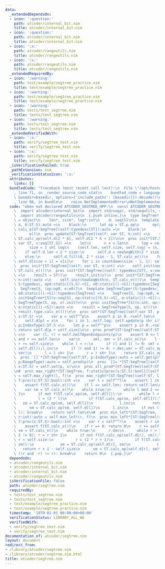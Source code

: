 ```yaml
---
data:
  _extendedDependsOn:
  - icon: ':question:'
    path: atcoder/internal_bit.nim
    title: atcoder/internal_bit.nim
  - icon: ':question:'
    path: atcoder/internal_bit.nim
    title: atcoder/internal_bit.nim
  - icon: ':x:'
    path: atcoder/rangeutils.nim
    title: atcoder/rangeutils.nim
  - icon: ':x:'
    path: atcoder/rangeutils.nim
    title: atcoder/rangeutils.nim
  _extendedRequiredBy:
  - icon: ':warning:'
    path: test/example/segtree_practice.nim
    title: test/example/segtree_practice.nim
  - icon: ':warning:'
    path: test/example/segtree_practice.nim
    title: test/example/segtree_practice.nim
  - icon: ':warning:'
    path: tests/test_segtree.nim
    title: tests/test_segtree.nim
  - icon: ':warning:'
    path: tests/test_segtree.nim
    title: tests/test_segtree.nim
  _extendedVerifiedWith:
  - icon: ':x:'
    path: verify/segtree_test.nim
    title: verify/segtree_test.nim
  - icon: ':x:'
    path: verify/segtree_test.nim
    title: verify/segtree_test.nim
  _isVerificationFailed: true
  _pathExtension: nim
  _verificationStatusIcon: ':x:'
  attributes:
    links: []
  bundledCode: "Traceback (most recent call last):\n  File \"/opt/hostedtoolcache/Python/3.9.6/x64/lib/python3.9/site-packages/onlinejudge_verify/documentation/build.py\"\
    , line 71, in _render_source_code_stat\n    bundled_code = language.bundle(stat.path,\
    \ basedir=basedir, options={'include_paths': [basedir]}).decode()\n  File \"/opt/hostedtoolcache/Python/3.9.6/x64/lib/python3.9/site-packages/onlinejudge_verify/languages/nim.py\"\
    , line 86, in bundle\n    raise NotImplementedError\nNotImplementedError\n"
  code: "when not declared ATCODER_SEGTREE_HPP:\n  const ATCODER_SEGTREE_HPP* = 1\n\
    \  import atcoder/internal_bit\n  import std/sugar, std/sequtils, std/algorithm\n\
    \  import atcoder/rangeutils\n\n  {.push inline.}\n  type SegTree*[S; p:static[tuple]]\
    \ = object\n    len*, size*, log*:int\n    d: seq[S]\n\n  template calc_op[ST:SegTree](self:typedesc[ST],\
    \ a, b:ST.S):auto =\n    block:\n      let op = ST.p.op\n      op(a, b)\n  template\
    \ calc_e[ST:SegTree](self:typedesc[ST]):auto =\n    block:\n      let e = ST.p.e\n\
    \      e()\n  proc update[ST:SegTree](self: var ST, k:int) =\n    self.d[k] =\
    \ ST.calc_op(self.d[2 * k], self.d[2 * k + 1])\n\n  proc init*[ST:SegTree](self:\
    \ var ST, v:seq[ST.S]) =\n    let\n      n = v.len\n      log = ceil_pow2(n)\n\
    \      size = 1 shl log\n    (self.len, self.size, self.log) = (n, size, log)\n\
    \    if self.d.len < 2 * size:\n      self.d = newSeqWith(2 * size, ST.calc_e())\n\
    \    else:\n      self.d.fill(0, 2 * size - 1, ST.calc_e())\n    for i in 0..<n:\
    \ self.d[size + i] = v[i]\n    for i in countdown(size - 1, 1): self.update(i)\n\
    \  proc init*[ST:SegTree](self: var ST, n:int) =\n    self.init(newSeqWith(n,\
    \ ST.calc_e()))\n  proc init*[ST:SegTree](self: typedesc[ST], v:seq[ST.S]):auto\
    \ =\n    result = ST()\n    result.init(v)\n  proc init*[ST:SegTree](self: typedesc[ST],\
    \ n:int):auto =\n    self.init(newSeqWith(n, ST.calc_e()))\n  template getType*(ST:typedesc[SegTree],\
    \ S:typedesc, op0:static[(S,S)->S], e0:static[()->S]):typedesc[SegTree] =\n  \
    \  SegTree[S, (op:op0, e:e0)]\n  template SegTreeType*(S:typedesc, op0:static[(S,S)->S],\
    \ e0:static[()->S]):typedesc[SegTree] =\n    SegTree[S, (op:op0, e:e0)]\n  proc\
    \ initSegTree*[S](v:seq[S], op:static[(S,S)->S], e:static[()->S]):auto =\n   \
    \ SegTreeType(S, op, e).init(v)\n  proc initSegTree*[S](n:int, op:static[(S,S)->S],\
    \ e:static[()->S]):auto =\n    result = SegTreeType(S, op, e)()\n    result.init(newSeqWith(n,\
    \ result.type.calc_e()))\n\n  proc set*[ST:SegTree](self:var ST, p:IndexType,\
    \ x:ST.S) =\n    var p = self^^p\n    assert p in 0..<self.len\n    p += self.size\n\
    \    self.d[p] = x\n    for i in 1..self.log: self.update(p shr i)\n\n  proc get*[ST:SegTree](self:ST,\
    \ p:IndexType):ST.S =\n    let p = self^^p\n    assert p in 0..<self.len\n   \
    \ return self.d[p + self.size]\n\n  proc prod*[ST:SegTree](self:ST, p:RangeType):ST.S\
    \ =\n    var (l, r) = self.halfOpenEndpoints(p)\n    assert 0 <= l and l <= r\
    \ and r <= self.len\n    var\n      sml, smr = ST.calc_e()\n    l += self.size;\
    \ r += self.size\n    while l < r:\n      if (l and 1) != 0: sml = ST.calc_op(sml,\
    \ self.d[l]);l.inc\n      if (r and 1) != 0: r.dec;smr = ST.calc_op(self.d[r],\
    \ smr)\n      l = l shr 1\n      r = r shr 1\n    return ST.calc_op(sml, smr)\n\
    \  proc `[]`*[ST:SegTree](self:ST, p:IndexType):auto = self.get(p)\n  proc `[]`*[ST:SegTree](self:ST,\
    \ p:RangeType):auto = self.prod(p)\n  proc `[]=`*[ST:SegTree](self:var ST, p:IndexType,\
    \ x:ST.S) = self.set(p, x)\n\n  proc all_prod*[ST:SegTree](self:ST):ST.S = self.d[1]\n\
    \n#  proc max_right*[ST:SegTree, f:static[proc(s:ST.S):bool]](self:ST, l:int):auto\
    \ = self.max_right(l, f)\n  proc max_right*[ST:SegTree](self:ST, l:IndexType,\
    \ f:proc(s:ST.S):bool):int =\n    var l = self^^l\n    assert l in 0..self.len\n\
    \    assert f(ST.calc_e())\n    if l == self.len: return self.len\n    l += self.size\n\
    \    var sm = ST.calc_e()\n    while true:\n      while l mod 2 == 0: l = l shr\
    \ 1\n      if not f(ST.calc_op(sm, self.d[l])):\n        while l < self.size:\n\
    \          l = (2 * l)\n          if f(ST.calc_op(sm, self.d[l])):\n         \
    \   sm = ST.calc_op(sm, self.d[l])\n            l.inc\n        return l - self.size\n\
    \      sm = ST.calc_op(sm, self.d[l])\n      l.inc\n      if not ((l and -l) !=\
    \ l): break\n    return self.len\n\n#  proc min_left*[ST:SegTree, f:static[proc(s:ST.S):bool]](self:ST,\
    \ r:int):auto = self.min_left(r, f)\n  proc min_left*[ST:SegTree](self:ST, r:IndexType,\
    \ f:proc(s:ST.S):bool):int =\n    var r = self^^r\n    assert r in 0..self.len\n\
    \    assert f(ST.calc_e())\n    if r == 0: return 0\n    r += self.size\n    var\
    \ sm = ST.calc_e()\n    while true:\n      r.dec\n      while r > 1 and (r mod\
    \ 2 != 0): r = r shr 1\n      if not f(ST.calc_op(self.d[r], sm)):\n        while\
    \ r < self.size:\n          r = (2 * r + 1)\n          if f(ST.calc_op(self.d[r],\
    \ sm)):\n            sm = ST.calc_op(self.d[r], sm)\n            r.dec\n     \
    \   return r + 1 - self.size\n      sm = ST.calc_op(self.d[r], sm)\n      if not\
    \ ((r and -r) != r): break\n    return 0\n  {.pop.}\n"
  dependsOn:
  - atcoder/rangeutils.nim
  - atcoder/internal_bit.nim
  - atcoder/internal_bit.nim
  - atcoder/rangeutils.nim
  isVerificationFile: false
  path: atcoder/segtree.nim
  requiredBy:
  - tests/test_segtree.nim
  - tests/test_segtree.nim
  - test/example/segtree_practice.nim
  - test/example/segtree_practice.nim
  timestamp: '1970-01-01 00:00:00+00:00'
  verificationStatus: LIBRARY_ALL_WA
  verifiedWith:
  - verify/segtree_test.nim
  - verify/segtree_test.nim
documentation_of: atcoder/segtree.nim
layout: document
redirect_from:
- /library/atcoder/segtree.nim
- /library/atcoder/segtree.nim.html
title: atcoder/segtree.nim
---
```

